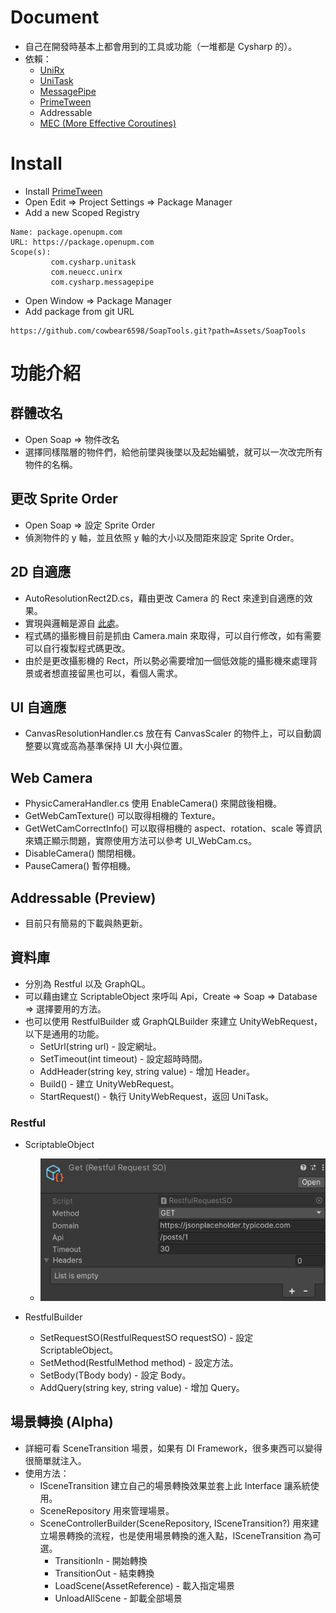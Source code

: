 # Document

- 自己在開發時基本上都會用到的工具或功能（一堆都是 Cysharp 的）。
- 依賴：
    - [UniRx](https://github.com/neuecc/UniRx)
    - [UniTask](https://github.com/Cysharp/UniTask)
    - [MessagePipe](https://github.com/Cysharp/MessagePipe)
    - [PrimeTween](https://github.com/KyryloKuzyk/PrimeTween)
    - Addressable
    - [MEC (More Effective Coroutines)](https://assetstore.unity.com/packages/tools/animation/more-effective-coroutines-free-54975)

# Install

- Install [PrimeTween](https://github.com/KyryloKuzyk/PrimeTween)
- Open Edit => Project Settings => Package Manager
- Add a new Scoped Registry

```
Name: package.openupm.com
URL: https://package.openupm.com
Scope(s): 
         com.cysharp.unitask
         com.neuecc.unirx
         com.cysharp.messagepipe
```

- Open Window => Package Manager
- Add package from git URL

```
https://github.com/cowbear6598/SoapTools.git?path=Assets/SoapTools
```

# 功能介紹

## 群體改名

- Open Soap => 物件改名
- 選擇同樣階層的物件們，給他前墜與後墜以及起始編號，就可以一次改完所有物件的名稱。

## 更改 Sprite Order

- Open Soap => 設定 Sprite Order
- 偵測物件的 y 軸，並且依照 y 軸的大小以及間距來設定 Sprite Order。

## 2D 自適應

- AutoResolutionRect2D.cs，藉由更改 Camera 的 Rect 來達到自適應的效果。
- 實現與邏輯是源自 [此處](http://gamedesigntheory.blogspot.com/2010/09/controlling-aspect-ratio-in-unity.html)。
- 程式碼的攝影機目前是抓由 Camera.main 來取得，可以自行修改，如有需要可以自行複製程式碼更改。
- 由於是更改攝影機的 Rect，所以勢必需要增加一個低效能的攝影機來處理背景或者想直接留黑也可以，看個人需求。

## UI 自適應

- CanvasResolutionHandler.cs 放在有 CanvasScaler 的物件上，可以自動調整要以寬或高為基準保持 UI 大小與位置。

## Web Camera

- PhysicCameraHandler.cs 使用 EnableCamera() 來開啟後相機。
- GetWebCamTexture() 可以取得相機的 Texture。
- GetWetCamCorrectInfo() 可以取得相機的 aspect、rotation、scale 等資訊來矯正顯示問題，實際使用方法可以參考 UI_WebCam.cs。
- DisableCamera() 關閉相機。
- PauseCamera() 暫停相機。

## Addressable (Preview)

- 目前只有簡易的下載與熱更新。

## 資料庫

- 分別為 Restful 以及 GraphQL。
- 可以藉由建立 ScriptableObject 來呼叫 Api，Create => Soap => Database => 選擇要用的方法。
- 也可以使用 RestfulBuilder 或 GraphQLBuilder 來建立 UnityWebRequest，以下是通用的功能。
    - SetUrl(string url) - 設定網址。
    - SetTimeout(int timeout) - 設定超時時間。
    - AddHeader(string key, string value) - 增加 Header。
    - Build() - 建立 UnityWebRequest。
    - StartRequest<TResponseData>() - 執行 UnityWebRequest，返回 UniTask<TResponseData>。

### Restful

- ScriptableObject
    - ![](https://github.com/cowbear6598/SoapTools/blob/main/Screenshots/RestfulSO.png)

- RestfulBuilder
    - SetRequestSO(RestfulRequestSO requestSO) - 設定 ScriptableObject。
    - SetMethod(RestfulMethod method) - 設定方法。
    - SetBody<TBody>(TBody body) - 設定 Body。
    - AddQuery(string key, string value) - 增加 Query。

## 場景轉換 (Alpha)

- 詳細可看 SceneTransition 場景，如果有 DI Framework，很多東西可以變得很簡單就注入。
- 使用方法：
    - ISceneTransition 建立自己的場景轉換效果並套上此 Interface 讓系統使用。
    - SceneRepository 用來管理場景。
    - SceneControllerBuilder(SceneRepository, ISceneTransition?) 用來建立場景轉換的流程，也是使用場景轉換的進入點，ISceneTransition 為可選。
        - TransitionIn - 開始轉換
        - TransitionOut - 結束轉換
        - LoadScene(AssetReference) - 載入指定場景
        - UnloadAllScene - 卸載全部場景
